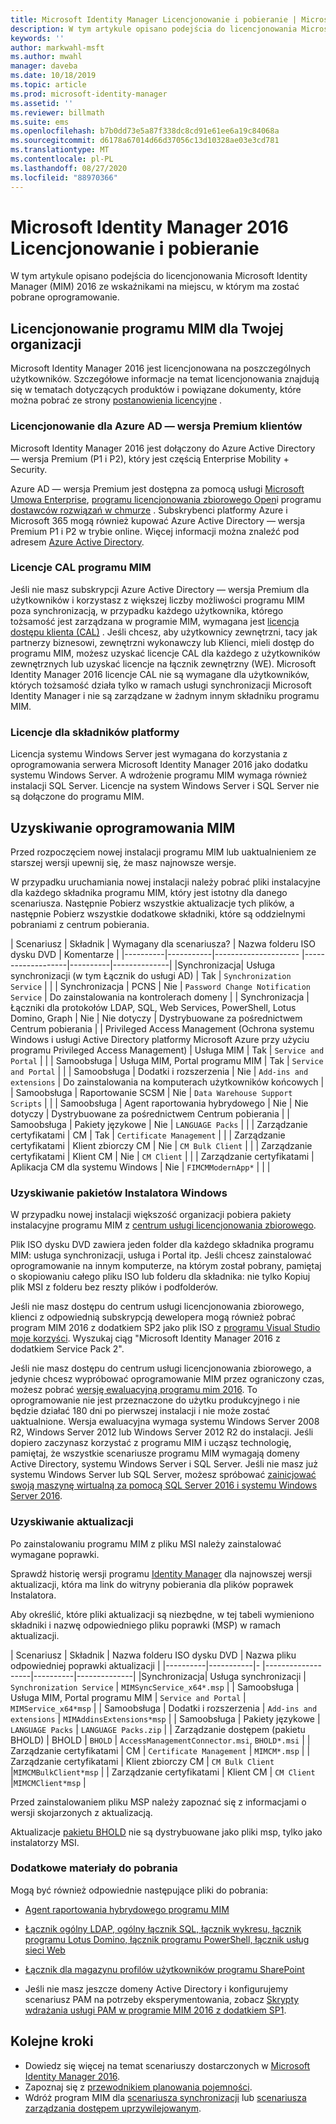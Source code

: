 ```yaml
---
title: Microsoft Identity Manager Licencjonowanie i pobieranie | Microsoft Docs
description: W tym artykule opisano podejścia do licencjonowania Microsoft Identity Manager (MIM) 2016 ze wskaźnikami na miejscu, w którym ma zostać pobrane oprogramowanie.
keywords: ''
author: markwahl-msft
ms.author: mwahl
manager: daveba
ms.date: 10/18/2019
ms.topic: article
ms.prod: microsoft-identity-manager
ms.assetid: ''
ms.reviewer: billmath
ms.suite: ems
ms.openlocfilehash: b7b0dd73e5a87f338dc8cd91e61ee6a19c84068a
ms.sourcegitcommit: d6178a67014d66d37056c13d10328ae03e3cd781
ms.translationtype: MT
ms.contentlocale: pl-PL
ms.lasthandoff: 08/27/2020
ms.locfileid: "88970366"
---
```

# <a name="microsoft-identity-manager-2016-licensing-and-downloads"></a>Microsoft Identity Manager 2016 Licencjonowanie i pobieranie

W tym artykule opisano podejścia do licencjonowania Microsoft Identity Manager (MIM) 2016 ze wskaźnikami na miejscu, w którym ma zostać pobrane oprogramowanie.

## <a name="licensing-mim-for-your-organization"></a>Licencjonowanie programu MIM dla Twojej organizacji

Microsoft Identity Manager 2016 jest licencjonowana na poszczególnych użytkowników.  Szczegółowe informacje na temat licencjonowania znajdują się w tematach dotyczących produktów i powiązane dokumenty, które można pobrać ze strony [postanowienia licencyjne](https://www.microsoft.com/licensing/product-licensing/products.aspx) .

### <a name="licensing-for-azure-ad-premium-customers"></a>Licencjonowanie dla Azure AD — wersja Premium klientów

Microsoft Identity Manager 2016 jest dołączony do Azure Active Directory — wersja Premium (P1 i P2), który jest częścią Enterprise Mobility + Security.

Azure AD — wersja Premium jest dostępna za pomocą usługi [Microsoft Umowa Enterprise](https://www.microsoft.com/licensing/licensing-programs/enterprise.aspx), [programu licencjonowania zbiorowego Open](https://www.microsoft.com/licensing/licensing-programs/open-license.aspx)i programu [dostawców rozwiązań w chmurze](https://go.microsoft.com/fwlink/?LinkId=614968&clcid=0x409) . Subskrybenci platformy Azure i Microsoft 365 mogą również kupować Azure Active Directory — wersja Premium P1 i P2 w trybie online.  Więcej informacji można znaleźć pod adresem [Azure Active Directory](https://azure.microsoft.com/pricing/details/active-directory/).

### <a name="mim-cals"></a>Licencje CAL programu MIM

Jeśli nie masz subskrypcji Azure Active Directory — wersja Premium dla użytkowników i korzystasz z większej liczby możliwości programu MIM poza synchronizacją, w przypadku każdego użytkownika, którego tożsamość jest zarządzana w programie MIM, wymagana jest [licencja dostępu klienta (CAL)](https://www.microsoft.com/licensing/product-licensing/client-access-license.aspx) . Jeśli chcesz, aby użytkownicy zewnętrzni, tacy jak partnerzy biznesowi, zewnętrzni wykonawczy lub Klienci, mieli dostęp do programu MIM, możesz uzyskać licencje CAL dla każdego z użytkowników zewnętrznych lub uzyskać licencje na łącznik zewnętrzny (WE). Microsoft Identity Manager 2016 licencje CAL nie są wymagane dla użytkowników, których tożsamość działa tylko w ramach usługi synchronizacji Microsoft Identity Manager i nie są zarządzane w żadnym innym składniku programu MIM.

### <a name="licenses-for-platform-components"></a>Licencje dla składników platformy

Licencja systemu Windows Server jest wymagana do korzystania z oprogramowania serwera Microsoft Identity Manager 2016 jako dodatku systemu Windows Server. A wdrożenie programu MIM wymaga również instalacji SQL Server.  Licencje na system Windows Server i SQL Server nie są dołączone do programu MIM.

## <a name="obtaining-mim-software"></a>Uzyskiwanie oprogramowania MIM

Przed rozpoczęciem nowej instalacji programu MIM lub uaktualnieniem ze starszej wersji upewnij się, że masz najnowsze wersje.

W przypadku uruchamiania nowej instalacji należy pobrać pliki instalacyjne dla każdego składnika programu MIM, który jest istotny dla danego scenariusza. Następnie Pobierz wszystkie aktualizacje tych plików, a następnie Pobierz wszystkie dodatkowe składniki, które są oddzielnymi pobraniami z centrum pobierania.


| Scenariusz | Składnik | Wymagany dla scenariusza? | Nazwa folderu ISO dysku DVD | Komentarze |
|----------|-----------|---------------------   |-------------------|----------|--------------|
|Synchronizacja| Usługa synchronizacji (w tym Łącznik do usługi AD) | Tak | `Synchronization Service` | |
| Synchronizacja | PCNS | Nie | `Password Change Notification Service` |  Do zainstalowania na kontrolerach domeny |
| Synchronizacja | Łączniki dla protokołów LDAP, SQL, Web Services, PowerShell, Lotus Domino, Graph | Nie | Nie dotyczy | Dystrybuowane za pośrednictwem Centrum pobierania |
| Privileged Access Management (Ochrona systemu Windows i usługi Active Directory platformy Microsoft Azure przy użyciu programu Privileged Access Management) | Usługa MIM | Tak | `Service and Portal` | |
| Samoobsługa | Usługa MIM, Portal programu MIM | Tak | `Service and Portal` | |
| Samoobsługa | Dodatki i rozszerzenia | Nie | `Add-ins and extensions` | Do zainstalowania na komputerach użytkowników końcowych |
| Samoobsługa | Raportowanie SCSM | Nie | `Data Warehouse Support Scripts` | |
| Samoobsługa | Agent raportowania hybrydowego | Nie | Nie dotyczy | Dystrybuowane za pośrednictwem Centrum pobierania |
| Samoobsługa | Pakiety językowe | Nie | `LANGUAGE Packs` | |
| Zarządzanie certyfikatami | CM | Tak | `Certificate Management` | |
| Zarządzanie certyfikatami | Klient zbiorczy CM | Nie | `CM Bulk Client` | |
| Zarządzanie certyfikatami | Klient CM | Nie | `CM Client`  | |
| Zarządzanie certyfikatami | Aplikacja CM dla systemu Windows | Nie | `FIMCMModernApp*` | | |

### <a name="obtaining-windows-installer-packages"></a>Uzyskiwanie pakietów Instalatora Windows

W przypadku nowej instalacji większość organizacji pobiera pakiety instalacyjne programu MIM z [centrum usługi licencjonowania zbiorowego](https://www.microsoft.com/licensing/servicecenter/default.aspx). 


Plik ISO dysku DVD zawiera jeden folder dla każdego składnika programu MIM: usługa synchronizacji, usługa i Portal itp. Jeśli chcesz zainstalować oprogramowanie na innym komputerze, na którym został pobrany, pamiętaj o skopiowaniu całego pliku ISO lub folderu dla składnika: nie tylko Kopiuj plik MSI z folderu bez reszty plików i podfolderów.

Jeśli nie masz dostępu do centrum usługi licencjonowania zbiorowego, klienci z odpowiednią subskrypcją dewelopera mogą również pobrać program MIM 2016 z dodatkiem SP2 jako plik ISO z [programu Visual Studio moje korzyści](https://my.visualstudio.com/Downloads?q=Microsoft%20Identity%20Manager%202016%20with%20Service%20Pack%202&pgroup=).  Wyszukaj ciąg "Microsoft Identity Manager 2016 z dodatkiem Service Pack 2".  

Jeśli nie masz dostępu do centrum usługi licencjonowania zbiorowego, a jedynie chcesz wypróbować oprogramowanie MIM przez ograniczony czas, możesz pobrać [wersję ewaluacyjną programu mim 2016](https://www.microsoft.com/en-us/download/details.aspx?id=48244). To oprogramowanie nie jest przeznaczone do użytku produkcyjnego i nie będzie działać 180 dni po pierwszej instalacji i nie może zostać uaktualnione. Wersja ewaluacyjna wymaga systemu Windows Server 2008 R2, Windows Server 2012 lub Windows Server 2012 R2 do instalacji.  Jeśli dopiero zaczynasz korzystać z programu MIM i ucząsz technologię, pamiętaj, że wszystkie scenariusze programu MIM wymagają domeny Active Directory, systemu Windows Server i SQL Server. Jeśli nie masz już systemu Windows Server lub SQL Server, możesz spróbować [zainicjować swoją maszynę wirtualną za pomocą SQL Server 2016 i systemu Windows Server 2016](https://azure.microsoft.com/blog/azure-images-sql-server-2016-on-windows-server-2016/).

### <a name="obtaining-updates"></a>Uzyskiwanie aktualizacji

Po zainstalowaniu programu MIM z pliku MSI należy zainstalować wymagane poprawki.

Sprawdź historię wersji programu [Identity Manager](./reference/version-history.md) dla najnowszej wersji aktualizacji, która ma link do witryny pobierania dla plików poprawek Instalatora.

Aby określić, które pliki aktualizacji są niezbędne, w tej tabeli wymieniono składniki i nazwę odpowiedniego pliku poprawki (MSP) w ramach aktualizacji.

| Scenariusz | Składnik | Nazwa folderu ISO dysku DVD | Nazwa pliku odpowiedniej poprawki aktualizacji |
|----------|-----------|-   |-------------------|----------|--------------|
|Synchronizacja| Usługa synchronizacji | `Synchronization Service` | `MIMSyncService_x64*.msp` |
| Samoobsługa | Usługa MIM, Portal programu MIM | `Service and Portal` | `MIMService_x64*msp` |
| Samoobsługa | Dodatki i rozszerzenia | `Add-ins and extensions` | `MIMAddinsExtensions*msp` |
| Samoobsługa | Pakiety językowe | `LANGUAGE Packs` | `LANGUAGE Packs.zip` |
| Zarządzanie dostępem (pakietu BHOLD) | BHOLD | `BHOLD` | `AccessManagementConnector.msi`, `BHOLD*.msi` |
| Zarządzanie certyfikatami | CM |  `Certificate Management` | `MIMCM*.msp` |
| Zarządzanie certyfikatami | Klient zbiorczy CM |  `CM Bulk Client` |`MIMCMBulkClient*msp` |
| Zarządzanie certyfikatami | Klient CM | `CM Client` |`MIMCMClient*msp` |

Przed zainstalowaniem pliku MSP należy zapoznać się z informacjami o wersji skojarzonych z aktualizacją.

Aktualizacje [pakietu BHOLD](https://www.microsoft.com/download/details.aspx?id=55950) nie są dystrybuowane jako pliki msp, tylko jako instalatorzy MSI.

### <a name="additional-downloads"></a>Dodatkowe materiały do pobrania

Mogą być również odpowiednie następujące pliki do pobrania:

- [Agent raportowania hybrydowego programu MIM](https://www.microsoft.com/download/details.aspx?id=55112)

- [Łącznik ogólny LDAP, ogólny łącznik SQL, łącznik wykresu, łącznik programu Lotus Domino, łącznik programu PowerShell, łącznik usług sieci Web](https://go.microsoft.com/fwlink/?LinkId=717495)

- [Łącznik dla magazynu profilów użytkowników programu SharePoint](https://www.microsoft.com/download/details.aspx?id=41164)

- Jeśli nie masz jeszcze domeny Active Directory i konfigurujemy scenariusz PAM na potrzeby eksperymentowania, zobacz [Skrypty wdrażania usługi PAM w programie MIM 2016 z dodatkiem SP1](sp1-deployment-scripts.md).

## <a name="next-steps"></a>Kolejne kroki

- Dowiedz się więcej na temat scenariuszy dostarczonych w [Microsoft Identity Manager 2016](microsoft-identity-manager-2016.md).
- Zapoznaj się z [przewodnikiem planowania pojemności](capacity-planning-guide.md).
- Wdróż program MIM dla [scenariusza synchronizacji](microsoft-identity-manager-deploy.md) lub [scenariusza zarządzania dostępem uprzywilejowanym](./pam/privileged-identity-management-for-active-directory-domain-services.md).

